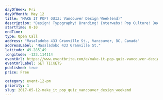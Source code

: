 ```yaml
---
dayOfWeek: Fri
dayOfMonth: May 12
title: "MAKE IT POP! QUIZ: Vancouver Design Week(end)"
description: "Design! Typography! Branding! Interwebs! Pop Culture! Beer! A very special edition for Vancouver Design Week(end). Same location, new time Friday May 12th 8pm-10pm. Max 6 members per team. RSVPs are limited. FREE to play. Win PRIZES you’ll love."
startTime: 8-10
endTime: 
type: Open Call
address: "Masaladobo 433 Granville St., Vancouver, BC, Canada"
addressLabel: "Masaladobo 433 Granville St."
latitude: 49.285149
longitude: -123.114114
eventUrl: https://www.eventbrite.com/e/make-it-pop-quiz-vancouver-design-weekend-tickets-33633300106
eventUrlLabel: GET TICKETS
published: true
price: Free

category: event-12-pm
priority: 1
slug: 2017-05-12-make_it_pop_quiz_vancouver_design_weekend
---
```

